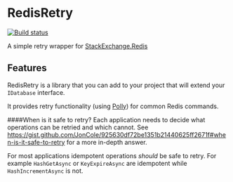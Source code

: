 # RedisRetry
[![Build status](https://ci.appveyor.com/api/projects/status/bkemtm1mb0muvc1o/branch/master?svg=true)](https://ci.appveyor.com/project/Cint/redisretry/branch/master)

A simple retry wrapper for [StackExchange.Redis](https://github.com/StackExchange/StackExchange.Redis)

## Features

RedisRetry is a library that you can add to your project that will extend your `IDatabase` interface.

It provides retry functionality (using [Polly](https://github.com/App-vNext/Polly)) for common Redis commands.

####When is it safe to retry?
Each application needs to decide what operations can be retried and which cannot. See https://gist.github.com/JonCole/925630df72be1351b21440625ff2671f#when-is-it-safe-to-retry for a more in-depth answer.

For most applications idempotent operations _should_ be safe to retry. For example `HashGetAsync` or `KeyExpireAsync` are idempotent while `HashIncrementAsync` is not.